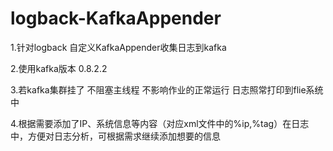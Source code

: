 # logback-KafkaAppender

1.针对logback 自定义KafkaAppender收集日志到kafka

2.使用kafka版本 0.8.2.2

3.若kafka集群挂了 不阻塞主线程 不影响作业的正常运行 日志照常打印到flie系统中

4.根据需要添加了IP、系统信息等内容（对应xml文件中的%ip,%tag）在日志中，方便对日志分析，可根据需求继续添加想要的信息

